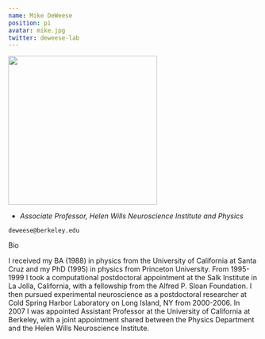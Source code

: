 ```yaml
---
name: Mike DeWeese
position: pi
avatar: mike.jpg
twitter: deweese-lab
---
```


<img width="300" src="{{site.baseurl}}/images/people/{{page.avatar}}" data-action="zoom">

- _Associate Professor, Helen Wills Neuroscience Institute and Physics_<br>

<i class="fa fa-envelope-o"></i> `deweese@berkeley.edu`

Bio

I received my BA (1988) in physics from the University of California at Santa Cruz and my PhD (1995) in physics from Princeton University. From 1995-1999 I took a computational postdoctoral appointment at the Salk Institute in La Jolla, California, with a fellowship from the Alfred P. Sloan Foundation. I then pursued experimental neuroscience as a postdoctoral researcher at Cold Spring Harbor Laboratory on Long Island, NY from 2000-2006. In 2007 I was appointed Assistant Professor at the University of California at Berkeley, with a joint appointment shared between the Physics Department and the Helen Wills Neuroscience Institute.